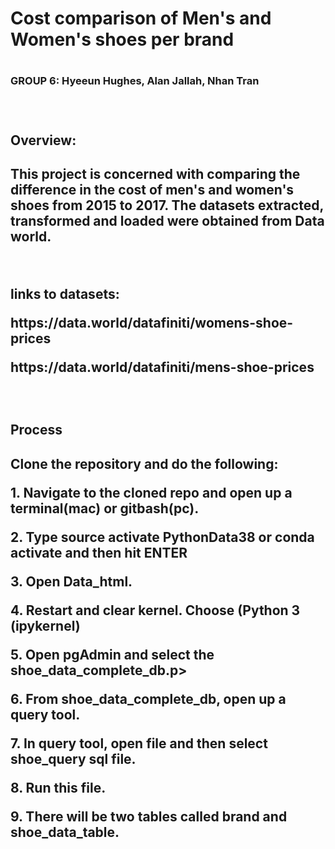 <h1>Cost comparison of Men's and Women's shoes per brand <h1>
<h3>GROUP 6: Hyeeun Hughes, Alan Jallah, Nhan Tran<h3>
<br>


<h2>Overview: <h2>

<p>This project is concerned with comparing the difference in the cost of men's and women's shoes from 2015 to 2017. The datasets extracted, transformed and loaded were obtained from Data world.<p>
<br>
<p>links to datasets:<p>
<p>https://data.world/datafiniti/womens-shoe-prices<p>
<p>https://data.world/datafiniti/mens-shoe-prices <p>
<br>
<h2>Process<h2>
<p> Clone the repository and do the following:<p>
<p>1. Navigate to the cloned repo and open up a terminal(mac) or gitbash(pc).<p>
<p>2. Type source activate PythonData38  or conda activate and then hit ENTER<p>
<p>3. Open Data_html.<p>
<p>4. Restart and clear kernel. Choose (Python 3 (ipykernel)<p>
<p>5. Open pgAdmin and select the shoe_data_complete_db.p>
<p>6. From shoe_data_complete_db, open up a query tool. <p>
<p>7. In query tool, open file and then select shoe_query sql file.<p>
<p>8. Run this file.<p>
<p>9. There will be two tables called brand and shoe_data_table. <p>





